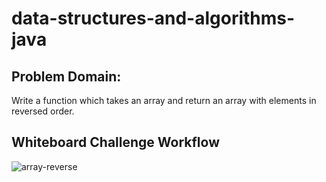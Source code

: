 # data-structures-and-algorithms-java

## Problem Domain:

Write a function which takes an array and return an array with elements in reversed order.

## Whiteboard Challenge Workflow

![array-reverse](https://i.ibb.co/V3Yb0VH/lab-01-1.jpg)
